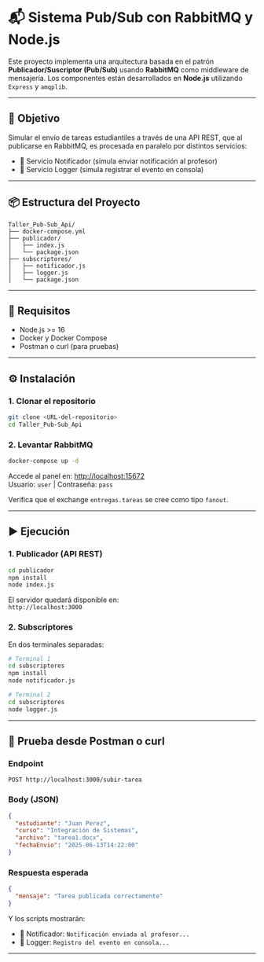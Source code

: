 # 📬 Sistema Pub/Sub con RabbitMQ y Node.js

Este proyecto implementa una arquitectura basada en el patrón **Publicador/Suscriptor (Pub/Sub)** usando **RabbitMQ** como middleware de mensajería. Los componentes están desarrollados en **Node.js** utilizando `Express` y `amqplib`.

---

## 📌 Objetivo

Simular el envío de tareas estudiantiles a través de una API REST, que al publicarse en RabbitMQ, es procesada en paralelo por distintos servicios:

- 📩 Servicio Notificador (simula enviar notificación al profesor)
- 📝 Servicio Logger (simula registrar el evento en consola)

---

## 📦 Estructura del Proyecto

```
Taller_Pub-Sub_Api/
├── docker-compose.yml
├── publicador/
│   ├── index.js
│   └── package.json
├── subscriptores/
│   ├── notificador.js
│   ├── logger.js
│   └── package.json
```

---

## 🚀 Requisitos

- Node.js >= 16
- Docker y Docker Compose
- Postman o curl (para pruebas)

---

## ⚙️ Instalación

### 1. Clonar el repositorio

```bash
git clone <URL-del-repositorio>
cd Taller_Pub-Sub_Api
```

### 2. Levantar RabbitMQ

```bash
docker-compose up -d
```

Accede al panel en: [http://localhost:15672](http://localhost:15672)  
Usuario: `user` | Contraseña: `pass`

Verifica que el exchange `entregas.tareas` se cree como tipo `fanout`.

---

## ▶️ Ejecución

### 1. Publicador (API REST)

```bash
cd publicador
npm install
node index.js
```

El servidor quedará disponible en:  
`http://localhost:3000`

### 2. Subscriptores

En dos terminales separadas:

```bash
# Terminal 1
cd subscriptores
npm install
node notificador.js
```

```bash
# Terminal 2
cd subscriptores
node logger.js
```

---

## 🧪 Prueba desde Postman o curl

### Endpoint

```
POST http://localhost:3000/subir-tarea
```

### Body (JSON)

```json
{
  "estudiante": "Juan Perez",
  "curso": "Integración de Sistemas",
  "archivo": "tarea1.docx",
  "fechaEnvio": "2025-06-13T14:22:00"
}
```

### Respuesta esperada

```json
{
  "mensaje": "Tarea publicada correctamente"
}
```

Y los scripts mostrarán:

- 🔔 Notificador: `Notificación enviada al profesor...`
- 🧾 Logger: `Registro del evento en consola...`

---

